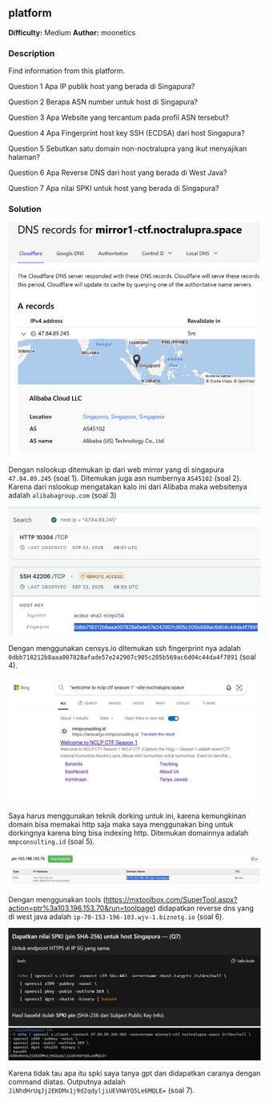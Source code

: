 ## platform
**Difficulty:** Medium
**Author:** moonetics

### Description
Find information from this platform.

Question 1
Apa IP publik host yang berada di Singapura?

Question 2
Berapa ASN number untuk host di Singapura?

Question 3
Apa Website yang tercantum pada profil ASN tersebut?

Question 4
Apa Fingerprint host key SSH (ECDSA) dari host Singapura?

Question 5
Sebutkan satu domain non-noctralupra yang ikut menyajikan halaman?

Question 6
Apa Reverse DNS dari host yang berada di West Java?

Question 7
Apa nilai SPKI untuk host yang berada di Singapura?

### Solution
![alt text](image.png)

Dengan nslookup ditemukan ip dari web mirror yang di singapura `47.84.89.245` (soal 1). Ditemukan juga asn numbernya `AS45102` (soal 2). Karena dari nslookup mengatakan kalo ini dari Alibaba maka websitenya adalah `alibabagroup.com` (soal 3)

![alt text](image-1.png)

Dengan menggunakan censys.io ditemukan ssh fingerprint nya adalah `0dbb718212b8aaa007828afade57e242907c905c205b569ac6d04c44da4f7891` (soal 4).

![alt text](image-2.png)

Saya harus menggunakan teknik dorking untuk ini, karena kemungkinan domain bisa memakai http saja maka saya menggunakan bing untuk dorkingnya karena bing bisa indexing http. Ditemukan domainnya adalah `mmpconsulting.id` (soal 5).

![alt text](image-3.png)

Dengan menggunakan tools (https://mxtoolbox.com/SuperTool.aspx?action=ptr%3a103.196.153.70&run=toolpage) didapatkan reverse dns yang di west java adalah `ip-70-153-196-103.wjv-1.biznetg.io` (soal 6).

![alt text](image-4.png)
![alt text](image-5.png)

Karena tidak tau apa itu spki saya tanya gpt dan didapatkan caranya dengan command diatas. Outputnya adalah `JiNhdHrUqJj2EKDMx1j9d2qdyljiUEVHAYQ5Le6MQLE=` (soal 7).
